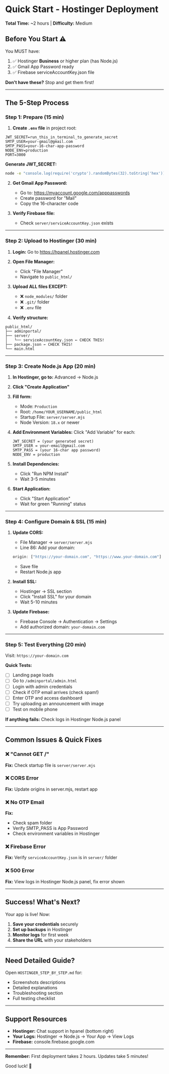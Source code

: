 # Quick Start - Hostinger Deployment

**Total Time:** ~2 hours | **Difficulty:** Medium

## Before You Start ⚠️

You MUST have:
1. ✅ Hostinger **Business** or higher plan (has Node.js)
2. ✅ Gmail App Password ready
3. ✅ Firebase serviceAccountKey.json file

**Don't have these?** Stop and get them first!

---

## The 5-Step Process

### Step 1: Prepare (15 min)

1. **Create `.env` file** in project root:
```env
JWT_SECRET=run_this_in_terminal_to_generate_secret
SMTP_USER=your-gmail@gmail.com
SMTP_PASS=your-16-char-app-password
NODE_ENV=production
PORT=3000
```

**Generate JWT_SECRET:**
```bash
node -e "console.log(require('crypto').randomBytes(32).toString('hex'))"
```

2. **Get Gmail App Password:**
   - Go to: https://myaccount.google.com/apppasswords
   - Create password for "Mail"
   - Copy the 16-character code

3. **Verify Firebase file:**
   - Check `server/serviceAccountKey.json` exists

---

### Step 2: Upload to Hostinger (30 min)

1. **Login:** Go to https://hpanel.hostinger.com

2. **Open File Manager:**
   - Click "File Manager"
   - Navigate to `public_html/`

3. **Upload ALL files EXCEPT:**
   - ❌ `node_modules/` folder
   - ❌ `.git/` folder
   - ❌ `.env` file

4. **Verify structure:**
```
public_html/
├── adminportal/
├── server/
│   └── serviceAccountKey.json ← CHECK THIS!
├── package.json ← CHECK THIS!
└── main.html
```

---

### Step 3: Create Node.js App (20 min)

1. **In Hostinger, go to:** Advanced → Node.js

2. **Click "Create Application"**

3. **Fill form:**
   - Mode: `Production`
   - Root: `/home/YOUR_USERNAME/public_html`
   - Startup File: `server/server.mjs`
   - Node Version: `18.x` or newer

4. **Add Environment Variables:**
   Click "Add Variable" for each:
   ```
   JWT_SECRET = (your generated secret)
   SMTP_USER = your-email@gmail.com
   SMTP_PASS = (your 16-char app password)
   NODE_ENV = production
   ```

5. **Install Dependencies:**
   - Click "Run NPM Install"
   - Wait 3-5 minutes

6. **Start Application:**
   - Click "Start Application"
   - Wait for green "Running" status

---

### Step 4: Configure Domain & SSL (15 min)

1. **Update CORS:**
   - File Manager → `server/server.mjs`
   - Line 86: Add your domain:
   ```javascript
   origin: ["https://your-domain.com", "https://www.your-domain.com"]
   ```
   - Save file
   - Restart Node.js app

2. **Install SSL:**
   - Hostinger → SSL section
   - Click "Install SSL" for your domain
   - Wait 5-10 minutes

3. **Update Firebase:**
   - Firebase Console → Authentication → Settings
   - Add authorized domain: `your-domain.com`

---

### Step 5: Test Everything (20 min)

Visit: `https://your-domain.com`

**Quick Tests:**
- [ ] Landing page loads
- [ ] Go to `/adminportal/admin.html`
- [ ] Login with admin credentials
- [ ] Check if OTP email arrives (check spam!)
- [ ] Enter OTP and access dashboard
- [ ] Try uploading an announcement with image
- [ ] Test on mobile phone

**If anything fails:** Check logs in Hostinger Node.js panel

---

## Common Issues & Quick Fixes

### ❌ "Cannot GET /"
**Fix:** Check startup file is `server/server.mjs`

### ❌ CORS Error
**Fix:** Update origins in server.mjs, restart app

### ❌ No OTP Email
**Fix:** 
- Check spam folder
- Verify SMTP_PASS is App Password
- Check environment variables in Hostinger

### ❌ Firebase Error
**Fix:** Verify `serviceAccountKey.json` is in `server/` folder

### ❌ 500 Error
**Fix:** View logs in Hostinger Node.js panel, fix error shown

---

## Success! What's Next?

Your app is live! Now:

1. **Save your credentials** securely
2. **Set up backups** in Hostinger
3. **Monitor logs** for first week
4. **Share the URL** with your stakeholders

---

## Need Detailed Guide?

Open `HOSTINGER_STEP_BY_STEP.md` for:
- Screenshots descriptions
- Detailed explanations
- Troubleshooting section
- Full testing checklist

---

## Support Resources

- **Hostinger:** Chat support in hpanel (bottom right)
- **Your Logs:** Hostinger → Node.js → Your App → View Logs
- **Firebase:** console.firebase.google.com

---

**Remember:** First deployment takes 2 hours. Updates take 5 minutes!

Good luck! 🚀
